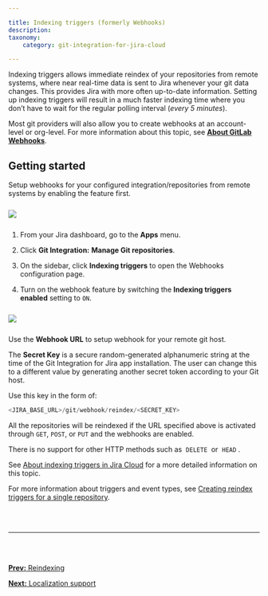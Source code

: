 ```yaml
---

title: Indexing triggers (formerly Webhooks)
description:
taxonomy:
    category: git-integration-for-jira-cloud

---
```


Indexing triggers allows immediate reindex of your repositories from remote systems, where near real-time data is sent to Jira whenever your git data changes. This provides Jira with more often up-to-date information. Setting up indexing triggers will result in a much faster indexing time where you don’t have to wait for the regular polling interval (_every 5 minutes_).

Most git providers will also allow you to create webhooks at an account-level or org-level. For more information about this topic, see [**About GitLab Webhooks**](https://gitlab.com/gitlab-org/gitlab-ce/blob/master/doc/web_hooks/web_hooks.md).

## Getting started

Setup webhooks for your configured integration/repositories from remote systems by enabling the feature first.

<img src='/wp-content/uploads/gij-gitcloud-indexing-triggers-loc.png' style='display:block;margin:25px auto;max-width:100%' />

1.  From your Jira dashboard, go to the **Apps** menu.

2.  Click **Git Integration:** **Manage Git repositories**.

3.  On the sidebar, click **Indexing triggers** to open the Webhooks configuration page.

4.  Turn on the webhook feature by switching the **Indexing triggers enabled** setting to `ON`.


<img src='/wp-content/uploads/gij-gitcloud-indexing-triggers-enable.png' style='display:block;margin:25px auto;max-width:100%' />

Use the **Webhook URL** to setup webhook for your remote git host.

The **Secret Key** is a secure random-generated alphanumeric string at the time of the Git Integration for Jira app installation. The user can change this to a different value by generating another secret token according to your Git host.

Use this key in the form of:

```java
<JIRA_BASE_URL>/git/webhook/reindex/<SECRET_KEY>
```

All the repositories will be reindexed if the URL specified above is activated through `GET`, `POST`, or `PUT` and the webhooks are enabled.

There is no support for other HTTP methods such as  `DELETE`  or  `HEAD` .


See [About indexing triggers in Jira Cloud](/git-integration-for-jira-cloud/indexing-triggers-gij-cloud) for a more detailed information on this topic.

For more information about triggers and event types, see [Creating reindex triggers for a single repository](/git-integration-for-jira-cloud/creating-indexing-triggers-for-a-single-repository-gij-cloud).

<br>
<br>
<hr>
<br>
<br>

[**Prev:** Reindexing](/git-integration-for-jira-cloud/reindexing-gij-cloud/)

[**Next:** Localization support](/git-integration-for-jira-cloud/localization-support-gij-cloud/)